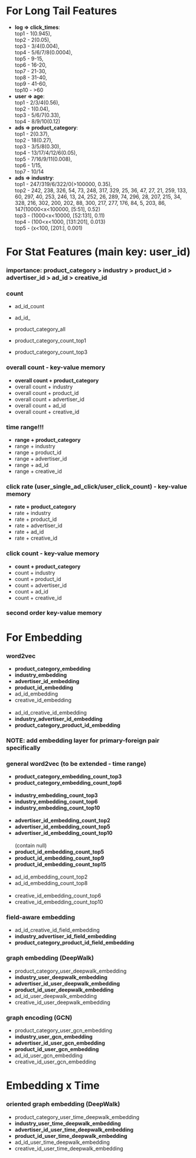 # For Long Tail Features
* **log => click_times**: <br>
    top1 - 1(0.945), <br>
    top2 - 2(0.05), <br>
    top3 - 3/4(0.004), <br>
    top4 - 5/6/7/8(0.0004), <br>
    top5 - 9-15, <br>
    top6 - 16-20, <br>
    top7 - 21-30, <br>
    top8 - 31-40, <br>
    top9 - 41-60, <br>
    top10 - >60<br>
* **user => age**: <br>
    top1 - 2/3/4(0.56), <br>
    top2 - 1(0.04), <br>
    top3 - 5/6/7(0.33), <br>
    top4 - 8/9/10(0.12)<br>
* **ads => product_category**: <br>
    top1 - 2(0.37), <br>
    top2 - 18(0.27), <br>
    top3 - 3/5/8(0.30), <br>
    top4 - 13/17/4/12/6(0.05), <br>
    top5 - 7/16/9/11(0.008), <br>
    top6 - 1/15, <br>
    top7 - 10/14<br>
* **ads => industry**: <br>
    top1 - 247/319/6/322/0(>100000, 0.35), <br>
    top2 - 242, 238, 326,  54,  73, 248, 317, 329,  25,  36,  47,  27,  21, 259, 133,  60, 297,  40, 253, 246,  13,  24, 252,  26, 289,  74, 296,  28, 207, 215,  34, 328, 216, 302, 200, 202,  88, 300, 217, 277, 176,  84,   5, 203,  86, 147(10000<x<100000, [5:51], 0.52)<br>
    top3 - (1000<x<10000, [52:131], 0.11)<br>
    top4 - (100<x<1000, [131:201], 0.013)<br>
    top5 - (x<100, [201:], 0.001)<br>
# For Stat Features (main key: user_id)
### importance: product_category > industry > product_id >  advertiser_id > ad_id > creative_id
### count
* ad_id_count
* ad_id_

* product_category_all
* product_category_count_top1
* product_category_count_top3
### overall count - key-value memory
* **overall count + product_category**
* overall count + industry
* overall count + product_id
* overall count + advertiser_id
* overall count + ad_id
* overall count + creative_id
### time range!!!
* **range + product_category**
* range + industry
* range + product_id
* range + advertiser_id
* range + ad_id
* range + creative_id
### click rate (user_single_ad_click/user_click_count) - key-value memory
* **rate + product_category**
* rate + industry
* rate + product_id
* rate + advertiser_id
* rate + ad_id
* rate + creative_id
### click count - key-value memory
* **count + product_category**
* count + industry
* count + product_id
* count + advertiser_id
* count + ad_id
* count + creative_id
### second order key-value memory
# For Embedding
### word2vec
* **product_category_embedding**
* **industry_embedding**
* **advertiser_id_embedding**
* **product_id_embedding**
* ad_id_embedding
* creative_id_embedding
<br><br>
* ad_id_creative_id_embedding
* **industry_advertiser_id_embedding**
* **product_category_product_id_embedding**

### NOTE: add embedding layer for primary-foreign pair specifically
### general word2vec (to be extended - time range) 
* **product_category_embedding_count_top3**
* **product_category_embedding_count_top6**
<br><br>
* **industry_embedding_count_top3**
* **industry_embedding_count_top6**
* **industry_embedding_count_top10**
<br><br>
* **advertiser_id_embedding_count_top2**
* **advertiser_id_embedding_count_top5**
* **advertiser_id_embedding_count_top10**
<br><br>
(contain null)
* **product_id_embedding_count_top5**
* **product_id_embedding_count_top9**
* **product_id_embedding_count_top15**
<br><br>
* ad_id_embedding_count_top2
* ad_id_embedding_count_top8
<br><br>
* creative_id_embedding_count_top6
* creative_id_embedding_count_top10
### field-aware embedding
* ad_id_creative_id_field_embedding
* **industry_advertiser_id_field_embedding**
* **product_category_product_id_field_embedding**
### graph embedding (DeepWalk)
* product_category_user_deepwalk_embedding
* **industry_user_deepwalk_embedding**
* **advertiser_id_user_deepwalk_embedding**
* **product_id_user_deepwalk_embedding**
* ad_id_user_deepwalk_embedding
* creative_id_user_deepwalk_embedding
### graph encoding (GCN)
* product_category_user_gcn_embedding
* **industry_user_gcn_embedding**
* **advertiser_id_user_gcn_embedding**
* **product_id_user_gcn_embedding**
* ad_id_user_gcn_embedding
* creative_id_user_gcn_embedding
# Embedding x Time
### oriented graph embedding (DeepWalk)
* product_category_user_time_deepwalk_embedding
* **industry_user_time_deepwalk_embedding**
* **advertiser_id_user_time_deepwalk_embedding**
* **product_id_user_time_deepwalk_embedding**
* ad_id_user_time_deepwalk_embedding
* creative_id_user_time_deepwalk_embedding